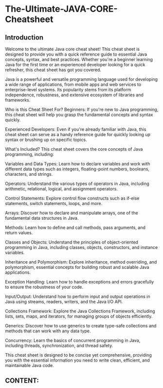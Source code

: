 # The-Ultimate-JAVA-CORE-Cheatsheet

## Introduction
Welcome to the ultimate Java core cheat sheet! This cheat sheet is designed to provide you with a quick reference guide to essential Java concepts, syntax, and best practices. Whether you're a beginner learning Java for the first time or an experienced developer looking for a quick refresher, this cheat sheet has got you covered.

Java is a powerful and versatile programming language used for developing a wide range of applications, from mobile apps and web services to enterprise-level systems. Its popularity stems from its platform independence, robustness, and extensive ecosystem of libraries and frameworks.

Who is this Cheat Sheet For?
Beginners: If you're new to Java programming, this cheat sheet will help you grasp the fundamental concepts and syntax quickly.

Experienced Developers: Even if you're already familiar with Java, this cheat sheet can serve as a handy reference guide for quickly looking up syntax or brushing up on specific topics.

What's Included?
This cheat sheet covers the core concepts of Java programming, including:

Variables and Data Types: Learn how to declare variables and work with different data types such as integers, floating-point numbers, booleans, characters, and strings.

Operators: Understand the various types of operators in Java, including arithmetic, relational, logical, and assignment operators.

Control Statements: Explore control flow constructs such as if-else statements, switch statements, loops, and more.

Arrays: Discover how to declare and manipulate arrays, one of the fundamental data structures in Java.

Methods: Learn how to define and call methods, pass arguments, and return values.

Classes and Objects: Understand the principles of object-oriented programming in Java, including classes, objects, constructors, and instance variables.

Inheritance and Polymorphism: Explore inheritance, method overriding, and polymorphism, essential concepts for building robust and scalable Java applications.

Exception Handling: Learn how to handle exceptions and errors gracefully to ensure the robustness of your code.

Input/Output: Understand how to perform input and output operations in Java using streams, readers, writers, and the Java I/O API.

Collections Framework: Explore the Java Collections Framework, including lists, sets, maps, and iterators, for managing groups of objects efficiently.

Generics: Discover how to use generics to create type-safe collections and methods that can work with any data type.

Concurrency: Learn the basics of concurrent programming in Java, including threads, synchronization, and thread safety.

This cheat sheet is designed to be concise yet comprehensive, providing you with the essential information you need to write clean, efficient, and maintainable Java code.

## CONTENT: 
